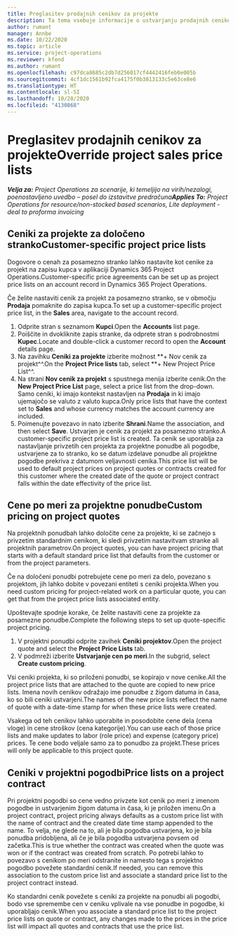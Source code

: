 ```yaml
---
title: Preglasitev prodajnih cenikov za projekte
description: Ta tema vsebuje informacije o ustvarjanju prodajnih cenikov po meri.
author: rumant
manager: Annbe
ms.date: 10/22/2020
ms.topic: article
ms.service: project-operations
ms.reviewer: kfend
ms.author: rumant
ms.openlocfilehash: c97dca8685c2db7d256017cf4442416feb0e005b
ms.sourcegitcommit: 4cf1dc1561b92fca4175f0b3813133c5e63ce8e6
ms.translationtype: HT
ms.contentlocale: sl-SI
ms.lasthandoff: 10/28/2020
ms.locfileid: "4130868"
---
```

# <a name="override-project-sales-price-lists"></a><span data-ttu-id="d6b77-103">Preglasitev prodajnih cenikov za projekte</span><span class="sxs-lookup"><span data-stu-id="d6b77-103">Override project sales price lists</span></span>

<span data-ttu-id="d6b77-104">_**Velja za:** Project Operations za scenarije, ki temeljijo na virih/nezalogi, poenostavljeno uvedbo – posel do izstavitve predračuna_</span><span class="sxs-lookup"><span data-stu-id="d6b77-104">_**Applies To:** Project Operations for resource/non-stocked based scenarios, Lite deployment - deal to proforma invoicing_</span></span>

## <a name="customer-specific-project-price-lists"></a><span data-ttu-id="d6b77-105">Ceniki za projekte za določeno stranko</span><span class="sxs-lookup"><span data-stu-id="d6b77-105">Customer-specific project price lists</span></span>

<span data-ttu-id="d6b77-106">Dogovore o cenah za posamezno stranko lahko nastavite kot cenike za projekt na zapisu kupca v aplikaciji Dynamics 365 Project Operations.</span><span class="sxs-lookup"><span data-stu-id="d6b77-106">Customer-specific price agreements can be set up as project price lists on an account record in Dynamics 365 Project Operations.</span></span>

<span data-ttu-id="d6b77-107">Če želite nastaviti cenik za projekt za posamezno stranko, se v območju **Prodaja** pomaknite do zapisa kupca.</span><span class="sxs-lookup"><span data-stu-id="d6b77-107">To set up a customer-specific project price list, in the **Sales** area, navigate to the account record.</span></span>

1. <span data-ttu-id="d6b77-108">Odprite stran s seznamom **Kupci**.</span><span class="sxs-lookup"><span data-stu-id="d6b77-108">Open the **Accounts** list page.</span></span>
2. <span data-ttu-id="d6b77-109">Poiščite in dvokliknite zapis stranke, da odprete stran s podrobnostmi **Kupec**.</span><span class="sxs-lookup"><span data-stu-id="d6b77-109">Locate and double-click a customer record to open the **Account** details page.</span></span>
3. <span data-ttu-id="d6b77-110">Na zavihku **Ceniki za projekte** izberite možnost \*\*+ Nov cenik za projekt^^.</span><span class="sxs-lookup"><span data-stu-id="d6b77-110">On the **Project Price lists** tab, select \*\*+ New Project Price List^^.</span></span>
4. <span data-ttu-id="d6b77-111">Na strani **Nov cenik za projekt** s spustnega menija izberite cenik.</span><span class="sxs-lookup"><span data-stu-id="d6b77-111">On the **New Project Price List** page, select a price list from the drop-down.</span></span> <span data-ttu-id="d6b77-112">Samo ceniki, ki imajo kontekst nastavljen na **Prodaja** in ki imajo ujemajočo se valuto z valuto kupca.</span><span class="sxs-lookup"><span data-stu-id="d6b77-112">Only price lists that have the context set to **Sales** and whose currency matches the account currency are included.</span></span>
5. <span data-ttu-id="d6b77-113">Poimenujte povezavo in nato izberite **Shrani**.</span><span class="sxs-lookup"><span data-stu-id="d6b77-113">Name the association, and then select **Save**.</span></span> <span data-ttu-id="d6b77-114">Ustvarjen je cenik za projekt za posamezno stranko.</span><span class="sxs-lookup"><span data-stu-id="d6b77-114">A customer-specific project price list is created.</span></span> <span data-ttu-id="d6b77-115">Ta cenik se uporablja za nastavljanje privzetih cen projekta za projektne ponudbe ali pogodbe, ustvarjene za to stranko, ko se datum izdelave ponudbe ali projektne pogodbe prekriva z datumom veljavnosti cenika.</span><span class="sxs-lookup"><span data-stu-id="d6b77-115">This price list will be used to default project prices on project quotes or contracts created for this customer where the created date of the quote or project contract falls within the date effectivity of the price list.</span></span>

## <a name="custom-pricing-on-project-quotes"></a><span data-ttu-id="d6b77-116">Cene po meri za projektne ponudbe</span><span class="sxs-lookup"><span data-stu-id="d6b77-116">Custom pricing on project quotes</span></span>

<span data-ttu-id="d6b77-117">Na projektnih ponudbah lahko določite cene za projekte, ki se začnejo s privzetim standardnim cenikom, ki sledi privzetim nastavitvam stranke ali projektnih parametrov.</span><span class="sxs-lookup"><span data-stu-id="d6b77-117">On project quotes, you can have project pricing that starts with a default standard price list that defaults from the customer or from the project parameters.</span></span>

<span data-ttu-id="d6b77-118">Če na določeni ponudbi potrebujete cene po meri za delo, povezano s projektom, jih lahko dobite v povezani entiteti s ceniki projekta.</span><span class="sxs-lookup"><span data-stu-id="d6b77-118">When you need custom pricing for project-related work on a particular quote, you can get that from the project price lists associated entity.</span></span>

<span data-ttu-id="d6b77-119">Upoštevajte spodnje korake, če želite nastaviti cene za projekte za posamezne ponudbe.</span><span class="sxs-lookup"><span data-stu-id="d6b77-119">Complete the following steps to set up quote-specific project pricing.</span></span>

1. <span data-ttu-id="d6b77-120">V projektni ponudbi odprite zavihek **Ceniki projektov**.</span><span class="sxs-lookup"><span data-stu-id="d6b77-120">Open the project quote and select the **Project Price Lists** tab.</span></span>
2. <span data-ttu-id="d6b77-121">V podmreži izberite **Ustvarjanje cen po meri**.</span><span class="sxs-lookup"><span data-stu-id="d6b77-121">In the subgrid, select **Create custom pricing**.</span></span>

<span data-ttu-id="d6b77-122">Vsi ceniki projekta, ki so priloženi ponudbi, se kopirajo v nove cenike.</span><span class="sxs-lookup"><span data-stu-id="d6b77-122">All the project price lists that are attached to the quote are copied to new price lists.</span></span> <span data-ttu-id="d6b77-123">Imena novih cenikov odražajo ime ponudbe z žigom datuma in časa, ko so bili ceniki ustvarjeni.</span><span class="sxs-lookup"><span data-stu-id="d6b77-123">The names of the new price lists reflect the name of quote with a date-time stamp for when these price lists were created.</span></span>

<span data-ttu-id="d6b77-124">Vsakega od teh cenikov lahko uporabite in posodobite cene dela (cena vloge) in cene stroškov (cena kategorije).</span><span class="sxs-lookup"><span data-stu-id="d6b77-124">You can use each of those price lists and make updates to labor (role price) and expense (category price) prices.</span></span> <span data-ttu-id="d6b77-125">Te cene bodo veljale samo za to ponudbo za projekt.</span><span class="sxs-lookup"><span data-stu-id="d6b77-125">These prices will only be applicable to this project quote.</span></span>

## <a name="price-lists-on-a-project-contract"></a><span data-ttu-id="d6b77-126">Ceniki v projektni pogodbi</span><span class="sxs-lookup"><span data-stu-id="d6b77-126">Price lists on a project contract</span></span>

<span data-ttu-id="d6b77-127">Pri projektni pogodbi so cene vedno privzete kot cenik po meri z imenom pogodbe in ustvarjenim žigom datuma in časa, ki je priložen imenu.</span><span class="sxs-lookup"><span data-stu-id="d6b77-127">On a project contract, project pricing always defaults as a custom price list with the name of contract and the created date time stamp appended to the name.</span></span> <span data-ttu-id="d6b77-128">To velja, ne glede na to, ali je bila pogodba ustvarjena, ko je bila ponudba pridobljena, ali če je bila pogodba ustvarjena povsem od začetka.</span><span class="sxs-lookup"><span data-stu-id="d6b77-128">This is true whether the contract was created when the quote was won or if the contract was created from scratch.</span></span> <span data-ttu-id="d6b77-129">Po potrebi lahko to povezavo s cenikom po meri odstranite in namesto tega s projektno pogodbo povežete standardni cenik.</span><span class="sxs-lookup"><span data-stu-id="d6b77-129">If needed, you can remove this association to the custom price list and associate a standard price list to the project contract instead.</span></span>

<span data-ttu-id="d6b77-130">Ko standardni cenik povežete s ceniki za projekte na ponudbi ali pogodbi, bodo vse spremembe cen v ceniku vplivale na vse ponudbe in pogodbe, ki uporabljajo cenik.</span><span class="sxs-lookup"><span data-stu-id="d6b77-130">When you associate a standard price list to the project price lists on quote or contract, any changes made to the prices in the price list will impact all quotes and contracts that use the price list.</span></span>
